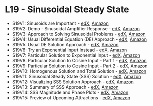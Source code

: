 # L19 - Sinusoidal Steady State

* S19V1: Sinusoids are Important - [edX][S19V1-edX-Video], [Amazon][S19V1-Amazon-S3]
* S19V2: Demo - Sinusoidal Amplifier Response - [edX][S19V2-edX-Video], [Amazon][S19V2-Amazon-S3]
* S19V3: Approach to Solving Sinusoidal Problems - [edX][S19V3-edX-Video], [Amazon][S19V3-Amazon-S3]
* S19V4: Usual Differential Equation (DE) Approach - [edX][S19V4-edX-Video], [Amazon][S19V4-Amazon-S3]
* S19V5: Usual DE Solution Approach - [edX][S19V5-edX-Video], [Amazon][S19V5-Amazon-S3]
* S19V6: Try an Exponential Input Instead - [edX][S19V6-edX-Video], [Amazon][S19V6-Amazon-S3]
* S19V7: Particular Solution to Exponential Input - [edX][S19V7-edX-Video], [Amazon][S19V7-Amazon-S3]
* S19V8: Particular Solution to Cosine Input - Part 1 - [edX][S19V8-edX-Video], [Amazon][S19V8-Amazon-S3]
* S19V9: Particular Solution to Cosine Input - Part 2 - [edX][S19V9-edX-Video], [Amazon][S19V9-Amazon-S3]
* S19V10: Homogenous Solution and Total Solution - [edX][S19V10-edX-Video], [Amazon][S19V10-Amazon-S3]
* S19V11: Sinusoidal Steady State (SSS) Solution - [edX][S19V11-edX-Video], [Amazon][S19V11-Amazon-S3]
* S19V12: Visualizing SSS Solution Approach - [edX][S19V12-edX-Video], [Amazon][S19V12-Amazon-S3]
* S19V13: Summary of SSS Approach - [edX][S19V13-edX-Video], [Amazon][S19V13-Amazon-S3]
* S19V14: SSS Magnitude and Phase Plots - [edX][S19V14-edX-Video], [Amazon][S19V14-Amazon-S3]
* S19V15: Preview of Upcoming Attractions - [edX][S19V15-edX-Video], [Amazon][S19V15-Amazon-S3]

[S19V1-edX-Video]: https://edx-video.net/mit-6002x/MIT6002XT214-V028800_DTH.mp4
[S19V2-edX-Video]: https://edx-video.net/mit-6002x/MIT6002XT214-V028900_DTH.mp4
[S19V3-edX-Video]: https://edx-video.net/mit-6002x/MIT6002XT214-V029000_DTH.mp4
[S19V4-edX-Video]: https://edx-video.net/mit-6002x/MIT6002XT214-V029100_DTH.mp4
[S19V5-edX-Video]: https://edx-video.net/mit-6002x/MIT6002XT214-V029200_DTH.mp4
[S19V6-edX-Video]: https://edx-video.net/mit-6002x/MIT6002XT214-V029300_DTH.mp4
[S19V7-edX-Video]: https://edx-video.net/mit-6002x/MIT6002XT214-V029400_DTH.mp4
[S19V8-edX-Video]: https://edx-video.net/mit-6002x/MIT6002XT214-V029500_DTH.mp4
[S19V9-edX-Video]: https://edx-video.net/mit-6002x/MIT6002XT214-V029600_DTH.mp4
[S19V10-edX-Video]: https://edx-video.net/mit-6002x/MIT6002XT214-V029700_DTH.mp4
[S19V11-edX-Video]: https://edx-video.net/mit-6002x/MIT6002XT214-V029800_DTH.mp4
[S19V12-edX-Video]: https://edx-video.net/mit-6002x/MIT6002XT214-V029900_DTH.mp4
[S19V13-edX-Video]: https://edx-video.net/mit-6002x/MIT6002XT214-V030000_DTH.mp4
[S19V14-edX-Video]: https://edx-video.net/mit-6002x/MIT6002XT214-V030100_DTH.mp4
[S19V15-edX-Video]: https://edx-video.net/mit-6002x/MIT6002XT214-V030200_DTH.mp4

[S19V1-Amazon-S3]: https://s3.amazonaws.com/edx-course-videos/mit-6002x/6002-L19-oei12-1_100.mp4
[S19V2-Amazon-S3]: https://s3.amazonaws.com/edx-course-videos/mit-6002x/6002-L19-oei12-2_100.mov
[S19V3-Amazon-S3]: https://s3.amazonaws.com/edx-course-videos/mit-6002x/6002-L19-oei12-3_100.mov
[S19V4-Amazon-S3]: https://s3.amazonaws.com/edx-course-videos/mit-6002x/6002-L19-oei12-4_100.mov
[S19V5-Amazon-S3]: https://s3.amazonaws.com/edx-course-videos/mit-6002x/6002-L19-oei12-5_100.mov
[S19V6-Amazon-S3]: https://s3.amazonaws.com/edx-course-videos/mit-6002x/6002-L19-oei12-6_100.mov
[S19V7-Amazon-S3]: https://s3.amazonaws.com/edx-course-videos/mit-6002x/6002-L19-oei12-7_100.mov
[S19V8-Amazon-S3]: https://s3.amazonaws.com/edx-course-videos/mit-6002x/6002-L19-oei12-8_100.mov
[S19V9-Amazon-S3]: https://s3.amazonaws.com/edx-course-videos/mit-6002x/6002-L19-oei12-9_100.mov
[S19V10-Amazon-S3]: https://s3.amazonaws.com/edx-course-videos/mit-6002x/6002-L19-oei12-10_100.mp4
[S19V11-Amazon-S3]: https://s3.amazonaws.com/edx-course-videos/mit-6002x/6002-L19-oei12-11_100.mp4
[S19V12-Amazon-S3]: https://s3.amazonaws.com/edx-course-videos/mit-6002x/6002-L19-oei12-12_100.mp4
[S19V13-Amazon-S3]: https://s3.amazonaws.com/edx-course-videos/mit-6002x/6002-L19-oei12-13_100.mp4
[S19V14-Amazon-S3]: https://s3.amazonaws.com/edx-course-videos/mit-6002x/6002-L19-oei12-14_100.mp4
[S19V15-Amazon-S3]: https://s3.amazonaws.com/edx-course-videos/mit-6002x/6002-L19-oei12-15_100.mp4
